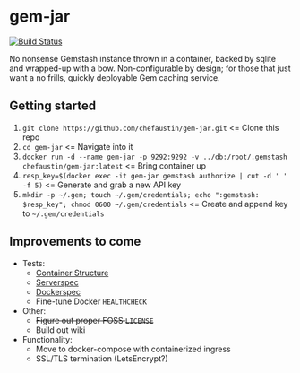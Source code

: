 # gem-jar

[![Build Status](https://travis-ci.org/ChefAustin/gem-jar.svg?branch=master)](https://travis-ci.org/ChefAustin/gem-jar)

No nonsense Gemstash instance thrown in a container, backed by sqlite and wrapped-up with a bow. Non-configurable by design; for those that just want a no frills, quickly deployable Gem caching service.

## Getting started
1.  `git clone https://github.com/chefaustin/gem-jar.git` <= Clone this repo
2.  `cd gem-jar` <= Navigate into it
3.  `docker run -d --name gem-jar -p 9292:9292 -v ../db:/root/.gemstash chefaustin/gem-jar:latest` <= Bring container up
4.  `resp_key=$(docker exec -it gem-jar gemstash authorize | cut -d ' ' -f 5)` <= Generate and grab a new API key
5.  `mkdir -p ~/.gem; touch ~/.gem/credentials; echo ":gemstash: $resp_key"; chmod 0600 ~/.gem/credentials` <= Create and append key to `~/.gem/credentials`

## Improvements to come
  - Tests:
    - [Container Structure](https://github.com/GoogleContainerTools/container-structure-test)
    - [Serverspec](https://github.com/mizzy/serverspec)
    - [Dockerspec](https://github.com/zuazo/dockerspec)
    - Fine-tune Docker `HEALTHCHECK`
  - Other:
    - ~~Figure out proper FOSS `LICENSE`~~
    - Build out wiki
  - Functionality:
    - Move to docker-compose with containerized ingress
    - SSL/TLS termination (LetsEncrypt?)
